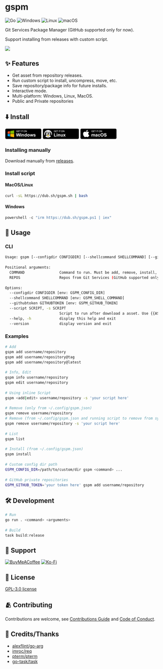 # gspm

![Go](https://img.shields.io/badge/go-%2300ADD8.svg?style=for-the-badge&logo=go&logoColor=white)
![Windows](https://img.shields.io/badge/Windows-0078D6?style=for-the-badge&logo=windows&logoColor=white)
![Linux](https://img.shields.io/badge/Linux-FCC624?style=for-the-badge&logo=linux&logoColor=black)
![macOS](https://img.shields.io/badge/mac%20os-000000?style=for-the-badge&logo=macos&logoColor=F0F0F0)

Git Services Package Manager (GitHub supported only for now).

Support installing from releases with custom script.

<p align="center">
  <img src="./screencast.gif" style="display: block; margin: auto;" />
</p>

## ✨ Features

-   Get asset from repository releases.
-   Run custom script to install, uncompress, move, etc.
-   Save repository/package info for future installs.
-   Interactive mode.
-   Multi-platform: Windows, Linux, MacOS.
-   Public and Private repositories

## ⬇️ Install

<p>
  <a href="https://github.com/eduhds/gspm/releases/download/v0.2.4/gspm_Windows_x86_64.zip"><img src="assets/BadgeWindows.png" alt="Windows" width="120" /></a>
  <a href="https://github.com/eduhds/gspm/releases/download/v0.2.4/gspm_Linux_x86_64.tar.gz"><img src="assets/BadgeLinux.png" alt="Linux" width="120" /></a>
  <a href="https://github.com/eduhds/gspm/releases/download/v0.2.4/gspm_Darwin_x86_64.tar.gz"><img src="assets/BadgeMacOS.png" alt="macOS" width="120" /></a>
</p>

### Installing manually

Download manually from [releases](https://github.com/eduhds/gspm/releases).

### Install script

#### MacOS/Linux

```sh
curl -sL https://dub.sh/gspm.sh | bash
```

#### Windows

```powershell
powershell -c "irm https://dub.sh/gspm.ps1 | iex"
```

## 📖 Usage

### CLI

```sh
Usage: gspm [--configdir CONFIGDIR] [--shellcommand SHELLCOMMAND] [--githubtoken GITHUBTOKEN] [--script SCRIPT] [COMMAND [REPOS [REPOS ...]]]

Positional arguments:
  COMMAND                Command to run. Must be add, remove, install, edit, info or list.
  REPOS                  Repos from Git Services (GitHub supported only for now). Format: username/repository

Options:
  --configdir CONFIGDIR [env: GSPM_CONFIG_DIR]
  --shellcommand SHELLCOMMAND [env: GSPM_SHELL_COMMAND]
  --githubtoken GITHUBTOKEN [env: GSPM_GITHUB_TOKEN]
  --script SCRIPT, -s SCRIPT
                         Script to run after download a asset. Use {{ASSET}} to reference the asset path.
  --help, -h             display this help and exit
  --version              display version and exit
```

### Examples

```sh
# Add
gspm add username/repository
gspm add username/repository@tag
gspm add username/repository@latest

# Info, Edit
gspm info username/repository
gspm edit username/repository

# Using inline Script
gspm <add|edit> username/repository -s 'your script here'

# Remove (only from ~/.config/gspm.json)
gspm remove username/repository
# Remove (from ~/.config/gspm.json and running script to remove from system)
gspm remove username/repository -s 'your script here'

# List
gspm list

# Install (from ~/.config/gspm.json)
gspm install

# Custom config dir path
GSPM_CONFIG_DIR=/path/to/custom/dir gspm <command> ...

# GitHub private repositories
GSPM_GITHUB_TOKEN='your token here' gspm add username/repository
```

## 🛠️ Development

```sh
# Run
go run . <command> <arguments>

# Build
task build:release
```

## 🤝 Support

[![BuyMeACoffee](https://img.shields.io/badge/Buy%20Me%20a%20Coffee-ffdd00?style=for-the-badge&logo=buy-me-a-coffee&logoColor=black)](https://www.buymeacoffee.com/eduhds)
[![Ko-Fi](https://img.shields.io/badge/Ko--fi-F16061?style=for-the-badge&logo=ko-fi&logoColor=white)](https://ko-fi.com/eduhds)

## 📜 License

[GPL-3.0 license](./LICENSE.txt)

## 🫂 Contributing

Contributions are welcome, see [Contributions Guide](./CONTRIBUTING.md) and [Code of Conduct](./CODE_OF_CONDUCT.md).

## 🙏 Credits/Thanks

-   [alexflint/go-arg](https://github.com/alexflint/go-arg)
-   [imroc/req](https://github.com/imroc/req)
-   [pterm/pterm](https://github.com/pterm/pterm)
-   [go-task/task](https://github.com/go-task/task)
